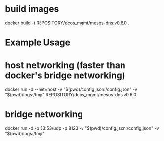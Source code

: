 # build images
docker build -t REPOSITORY/dcos_mgmt/mesos-dns:v0.6.0 .

# Example Usage
# host networking (faster than docker's bridge networking)
docker run -d --net=host -v "$(pwd)/config.json:/config.json" -v "$(pwd)/logs:/tmp" REPOSITORY/dcos_mgmt/mesos-dns:v0.6.0

# bridge networking 
docker run -d -p 53:53/udp -p 8123 -v "$(pwd)/config.json:/config.json" -v "$(pwd)/logs:/tmp"
